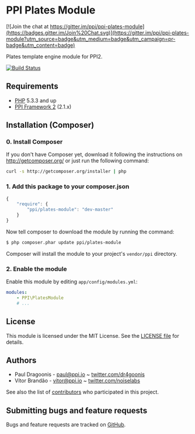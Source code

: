 PPI Plates Module
=================

[![Join the chat at https://gitter.im/ppi/ppi-plates-module](https://badges.gitter.im/Join%20Chat.svg)](https://gitter.im/ppi/ppi-plates-module?utm_source=badge&utm_medium=badge&utm_campaign=pr-badge&utm_content=badge)

[@php]:     http://php.net/         "PHP: Hypertext Preprocessor"
[@ppi]:     http://ppi.io/          "PPI Framework - The PHP Meta Framework!"
[@plates]:  http://platesphp.com/  "The compiling PHP template engine"

Plates template engine module for PPI2.

[![Build Status](https://secure.travis-ci.org/ppi/ppi-mustache-module.png)](http://travis-ci.org/ppi/ppi-mustache-module)

Requirements
------------

* [PHP][@php] 5.3.3 and up
* [PPI Framework 2][@ppi] (2.1.x)

Installation (Composer)
-----------------------

### 0. Install Composer

If you don't have Composer yet, download it following the instructions on
http://getcomposer.org/ or just run the following command:

``` bash
curl -s http://getcomposer.org/installer | php
```

### 1. Add this package to your composer.json

```js
{
    "require": {
        "ppi/plates-module": "dev-master"
    }
}
```

Now tell composer to download the module by running the command:

``` bash
$ php composer.phar update ppi/plates-module
```

Composer will install the module to your project's `vendor/ppi` directory.

### 2. Enable the module

Enable this module by editing `app/config/modules.yml`:

``` yml
modules:
    - PPI\PlatesModule
    # ...
```

License
-------

This module is licensed under the MIT License. See the [LICENSE file](https://github.com/ppi/ppi-plates-module/blob/master/LICENSE) for details.

Authors
-------

* Paul Dragoonis - <paul@ppi.io> ~ [twitter.com/dr4goonis](http://twitter.com/dr4goonis)
* Vítor Brandão - <vitor@ppi.io> ~ [twitter.com/noiselabs](http://twitter.com/noiselabs)

See also the list of [contributors](https://github.com/ppi/ppi-plates-module/contributors) who participated in this project.

Submitting bugs and feature requests
------------------------------------

Bugs and feature requests are tracked on [GitHub](https://github.com/ppi/ppi-plates-module/issues).
